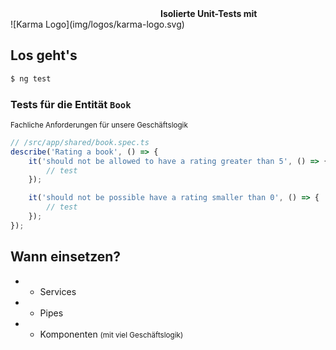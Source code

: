 <div style="margin-left:240px;text-align:left"><strong>Isolierte Unit-Tests mit</strong></div>
![Karma Logo](img/logos/karma-logo.svg) <!-- .element: width="50%" -->




## Los geht's

```bash
$ ng test
```




### Tests für die Entität `Book`
<small>Fachliche Anforderungen für unsere Geschäftslogik</small>

```typescript
// /src/app/shared/book.spec.ts
describe('Rating a book', () => {
    it('should not be allowed to have a rating greater than 5', () => {
        // test
    });

    it('should not be possible have a rating smaller than 0', () => {
        // test
    });
});
```




## Wann einsetzen?

* * Services
* * Pipes
* * Komponenten <small style="margin-top: 15px;">(mit viel Geschäftslogik)</small>
